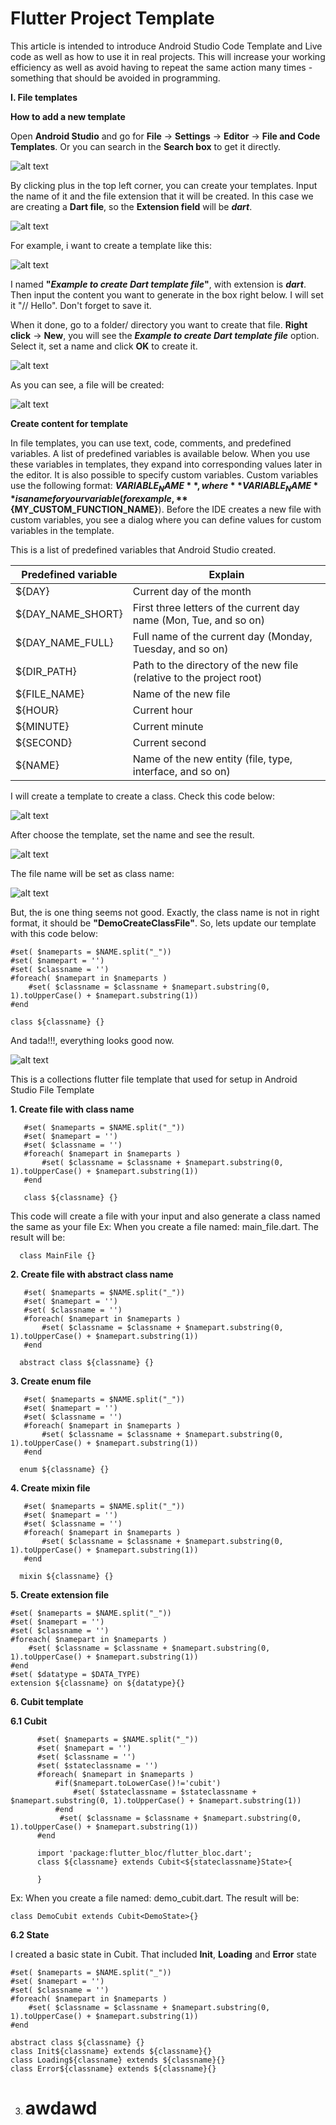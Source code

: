 # Flutter Project Template
This article is intended to introduce Android Studio Code Template and Live code as well as how to use it in real projects. This will increase your working efficiency as well as avoid having to repeat the same action many times - something that should be avoided in programming.

**I. File templates**

**How to add a new template**

Open **Android Studio** and go for **File** → **Settings** → **Editor** → **File and Code Templates**. Or you can search in the **Search box** to get it directly.


![alt text](https://github.com/beobanhbo/flutter_project_template/blob/main/Screenshot%202024-06-18%20at%2023.13.39.png)

By clicking plus in the top left corner, you can create your templates. Input the name of it and the file extension that it will be created. In this case we are creating a **Dart file**, so the **Extension field** will be _**dart**_.

![alt text](https://github.com/beobanhbo/flutter_project_template/blob/main/Screenshot%202024-06-18%20at%2023.17.34.png)

For example, i want to create a template like this:

![alt text](https://github.com/beobanhbo/flutter_project_template/blob/main/Screenshot%202024-06-18%20at%2023.25.08.png)

I named **"_Example to create Dart template file_"**, with extension is **_dart_**. Then input the content you want to generate in the box right below. I will set it "// Hello". Don't forget to save it.

When it done, go to a folder/ directory you want to create that file. **Right click** → **New**, you will see the _**Example to create Dart template file**_ option. Select it, set a name and click **OK** to create it.

![alt text](https://github.com/beobanhbo/flutter_project_template/blob/main/Screenshot%202024-06-18%20at%2023.30.02.png)

As you can see, a file will be created:

![alt text](https://github.com/beobanhbo/flutter_project_template/blob/main/Screenshot%202024-06-18%20at%2023.36.34.png)

**Create content for template**

In file templates, you can use text, code, comments, and predefined variables. A list of predefined variables is available below. When you use these variables in templates, they expand into corresponding values later in the editor.  It is also possible to specify custom variables. Custom variables use the following format: **${VARIABLE_NAME}**, where **VARIABLE_NAME** is a name for your variable (for example, **${MY_CUSTOM_FUNCTION_NAME}**). Before the IDE creates a new file with custom variables, you see a dialog where you can define values for custom variables in the template.

This is a list of predefined variables that Android Studio created.

| Predefined variable |Explain  |
|--|--|
| ${DAY} |Current day of the month  |
| ${DAY_NAME_SHORT} |First three letters of the current day name (Mon, Tue, and so on)|
| ${DAY_NAME_FULL} |Full name of the current day (Monday, Tuesday, and so on)|
| ${DIR_PATH} |Path to the directory of the new file (relative to the project root)|
| ${FILE_NAME} |Name of the new file|
| ${HOUR} |Current hour|
| ${MINUTE} |Current minute|
| ${SECOND} |Current second|
| ${NAME} |Name of the new entity (file, type, interface, and so on)|


I will create a template to create a class. Check this code below:

![alt text](https://github.com/beobanhbo/flutter_project_template/blob/main/Screenshot%202024-06-18%20at%2023.56.18.png)

After choose the template, set the name and see the result.

![alt text](https://github.com/beobanhbo/flutter_project_template/blob/main/Screenshot%202024-06-18%20at%2023.59.09.png)

The file name will be set as class name:

![alt text](https://github.com/beobanhbo/flutter_project_template/blob/main/Screenshot%202024-06-19%20at%2000.01.51.png)

But, the is one thing seems not good. Exactly, the class name is not in right format, it should be **"DemoCreateClassFile"**. So, lets update our template with this code below:

```
#set( $nameparts = $NAME.split("_"))
#set( $namepart = '')
#set( $classname = '')
#foreach( $namepart in $nameparts )
    #set( $classname = $classname + $namepart.substring(0, 1).toUpperCase() + $namepart.substring(1))
#end

class ${classname} {}
```

 And tada!!!, everything looks good now.
 
![alt text]( https://github.com/beobanhbo/flutter_project_template/blob/main/Screenshot%202024-06-19%20at%2000.06.33.png)


This is a collections flutter file template that used for setup in Android Studio File Template

**1. Create file with class name**

       #set( $nameparts = $NAME.split("_"))
       #set( $namepart = '')
       #set( $classname = '')
       #foreach( $namepart in $nameparts )
           #set( $classname = $classname + $namepart.substring(0, 1).toUpperCase() + $namepart.substring(1))
       #end
       
       class ${classname} {}
    
      
  This code will create a file with your input and also generate a class named the same as your file
  Ex: When you create a file named: main_file.dart. The result will be:
  

      class MainFile {}
**2. Create file with abstract class name**

       #set( $nameparts = $NAME.split("_"))
       #set( $namepart = '')
       #set( $classname = '')
       #foreach( $namepart in $nameparts )
           #set( $classname = $classname + $namepart.substring(0, 1).toUpperCase() + $namepart.substring(1))
       #end
       
      abstract class ${classname} {}
      
**3. Create enum file**

       #set( $nameparts = $NAME.split("_"))
       #set( $namepart = '')
       #set( $classname = '')
       #foreach( $namepart in $nameparts )
           #set( $classname = $classname + $namepart.substring(0, 1).toUpperCase() + $namepart.substring(1))
       #end
       
      enum ${classname} {}     
**4. Create mixin file**

       #set( $nameparts = $NAME.split("_"))
       #set( $namepart = '')
       #set( $classname = '')
       #foreach( $namepart in $nameparts )
           #set( $classname = $classname + $namepart.substring(0, 1).toUpperCase() + $namepart.substring(1))
       #end
       
      mixin ${classname} {}  

**5. Create extension file**

    #set( $nameparts = $NAME.split("_"))
    #set( $namepart = '')
    #set( $classname = '')
    #foreach( $namepart in $nameparts )
        #set( $classname = $classname + $namepart.substring(0, 1).toUpperCase() + $namepart.substring(1))
    #end
    #set( $datatype = $DATA_TYPE)
    extension ${classname} on ${datatype}{}

**6. Cubit template**

   **6.1 Cubit**

          #set( $nameparts = $NAME.split("_"))
          #set( $namepart = '')
          #set( $classname = '')
          #set( $stateclassname = '')
          #foreach( $namepart in $nameparts )
              #if($namepart.toLowerCase()!='cubit')
                  #set( $stateclassname = $stateclassname + $namepart.substring(0, 1).toUpperCase() + $namepart.substring(1))
              #end
               #set( $classname = $classname + $namepart.substring(0, 1).toUpperCase() + $namepart.substring(1))
          #end
          
          import 'package:flutter_bloc/flutter_bloc.dart';
          class ${classname} extends Cubit<${stateclassname}State>{
          
          }
   
 
 Ex: When you create a file named: demo_cubit.dart. The result will be:
   ```
   class DemoCubit extends Cubit<DemoState>{}
   ```
**6.2 State**

   I created a basic state in Cubit. That included **Init**, **Loading** and **Error** state 
   
   ```
   #set( $nameparts = $NAME.split("_"))
   #set( $namepart = '')
   #set( $classname = '')
   #foreach( $namepart in $nameparts )
       #set( $classname = $classname + $namepart.substring(0, 1).toUpperCase() + $namepart.substring(1))
   #end
   
   abstract class ${classname} {}
   class Init${classname} extends ${classname}{}
   class Loading${classname} extends ${classname}{}
   class Error${classname} extends ${classname}{}
   ```
3. # **awdawd**
